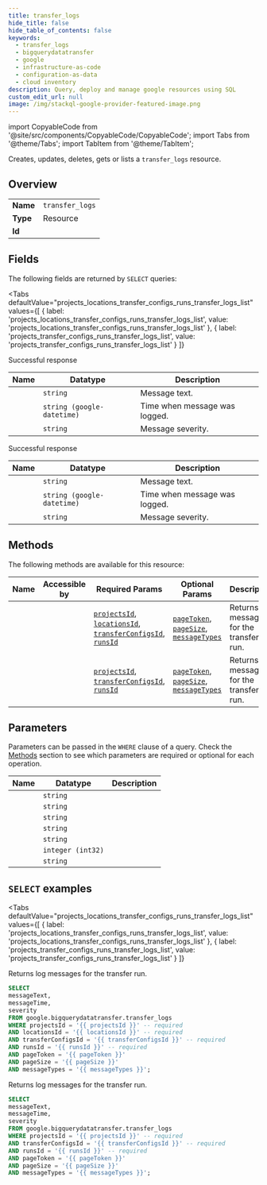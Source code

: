 ```yaml
--- 
title: transfer_logs
hide_title: false
hide_table_of_contents: false
keywords:
  - transfer_logs
  - bigquerydatatransfer
  - google
  - infrastructure-as-code
  - configuration-as-data
  - cloud inventory
description: Query, deploy and manage google resources using SQL
custom_edit_url: null
image: /img/stackql-google-provider-featured-image.png
---
```


import CopyableCode from '@site/src/components/CopyableCode/CopyableCode';
import Tabs from '@theme/Tabs';
import TabItem from '@theme/TabItem';

Creates, updates, deletes, gets or lists a <code>transfer_logs</code> resource.

## Overview
<table><tbody>
<tr><td><b>Name</b></td><td><code>transfer_logs</code></td></tr>
<tr><td><b>Type</b></td><td>Resource</td></tr>
<tr><td><b>Id</b></td><td><CopyableCode code="google.bigquerydatatransfer.transfer_logs" /></td></tr>
</tbody></table>

## Fields

The following fields are returned by `SELECT` queries:

<Tabs
    defaultValue="projects_locations_transfer_configs_runs_transfer_logs_list"
    values={[
        { label: 'projects_locations_transfer_configs_runs_transfer_logs_list', value: 'projects_locations_transfer_configs_runs_transfer_logs_list' },
        { label: 'projects_transfer_configs_runs_transfer_logs_list', value: 'projects_transfer_configs_runs_transfer_logs_list' }
    ]}
>
<TabItem value="projects_locations_transfer_configs_runs_transfer_logs_list">

Successful response

<table>
<thead>
    <tr>
    <th>Name</th>
    <th>Datatype</th>
    <th>Description</th>
    </tr>
</thead>
<tbody>
<tr>
    <td><CopyableCode code="messageText" /></td>
    <td><code>string</code></td>
    <td>Message text.</td>
</tr>
<tr>
    <td><CopyableCode code="messageTime" /></td>
    <td><code>string (google-datetime)</code></td>
    <td>Time when message was logged.</td>
</tr>
<tr>
    <td><CopyableCode code="severity" /></td>
    <td><code>string</code></td>
    <td>Message severity.</td>
</tr>
</tbody>
</table>
</TabItem>
<TabItem value="projects_transfer_configs_runs_transfer_logs_list">

Successful response

<table>
<thead>
    <tr>
    <th>Name</th>
    <th>Datatype</th>
    <th>Description</th>
    </tr>
</thead>
<tbody>
<tr>
    <td><CopyableCode code="messageText" /></td>
    <td><code>string</code></td>
    <td>Message text.</td>
</tr>
<tr>
    <td><CopyableCode code="messageTime" /></td>
    <td><code>string (google-datetime)</code></td>
    <td>Time when message was logged.</td>
</tr>
<tr>
    <td><CopyableCode code="severity" /></td>
    <td><code>string</code></td>
    <td>Message severity.</td>
</tr>
</tbody>
</table>
</TabItem>
</Tabs>

## Methods

The following methods are available for this resource:

<table>
<thead>
    <tr>
    <th>Name</th>
    <th>Accessible by</th>
    <th>Required Params</th>
    <th>Optional Params</th>
    <th>Description</th>
    </tr>
</thead>
<tbody>
<tr>
    <td><a href="#projects_locations_transfer_configs_runs_transfer_logs_list"><CopyableCode code="projects_locations_transfer_configs_runs_transfer_logs_list" /></a></td>
    <td><CopyableCode code="select" /></td>
    <td><a href="#parameter-projectsId"><code>projectsId</code></a>, <a href="#parameter-locationsId"><code>locationsId</code></a>, <a href="#parameter-transferConfigsId"><code>transferConfigsId</code></a>, <a href="#parameter-runsId"><code>runsId</code></a></td>
    <td><a href="#parameter-pageToken"><code>pageToken</code></a>, <a href="#parameter-pageSize"><code>pageSize</code></a>, <a href="#parameter-messageTypes"><code>messageTypes</code></a></td>
    <td>Returns log messages for the transfer run.</td>
</tr>
<tr>
    <td><a href="#projects_transfer_configs_runs_transfer_logs_list"><CopyableCode code="projects_transfer_configs_runs_transfer_logs_list" /></a></td>
    <td><CopyableCode code="select" /></td>
    <td><a href="#parameter-projectsId"><code>projectsId</code></a>, <a href="#parameter-transferConfigsId"><code>transferConfigsId</code></a>, <a href="#parameter-runsId"><code>runsId</code></a></td>
    <td><a href="#parameter-pageToken"><code>pageToken</code></a>, <a href="#parameter-pageSize"><code>pageSize</code></a>, <a href="#parameter-messageTypes"><code>messageTypes</code></a></td>
    <td>Returns log messages for the transfer run.</td>
</tr>
</tbody>
</table>

## Parameters

Parameters can be passed in the `WHERE` clause of a query. Check the [Methods](#methods) section to see which parameters are required or optional for each operation.

<table>
<thead>
    <tr>
    <th>Name</th>
    <th>Datatype</th>
    <th>Description</th>
    </tr>
</thead>
<tbody>
<tr id="parameter-locationsId">
    <td><CopyableCode code="locationsId" /></td>
    <td><code>string</code></td>
    <td></td>
</tr>
<tr id="parameter-projectsId">
    <td><CopyableCode code="projectsId" /></td>
    <td><code>string</code></td>
    <td></td>
</tr>
<tr id="parameter-runsId">
    <td><CopyableCode code="runsId" /></td>
    <td><code>string</code></td>
    <td></td>
</tr>
<tr id="parameter-transferConfigsId">
    <td><CopyableCode code="transferConfigsId" /></td>
    <td><code>string</code></td>
    <td></td>
</tr>
<tr id="parameter-messageTypes">
    <td><CopyableCode code="messageTypes" /></td>
    <td><code>string</code></td>
    <td></td>
</tr>
<tr id="parameter-pageSize">
    <td><CopyableCode code="pageSize" /></td>
    <td><code>integer (int32)</code></td>
    <td></td>
</tr>
<tr id="parameter-pageToken">
    <td><CopyableCode code="pageToken" /></td>
    <td><code>string</code></td>
    <td></td>
</tr>
</tbody>
</table>

## `SELECT` examples

<Tabs
    defaultValue="projects_locations_transfer_configs_runs_transfer_logs_list"
    values={[
        { label: 'projects_locations_transfer_configs_runs_transfer_logs_list', value: 'projects_locations_transfer_configs_runs_transfer_logs_list' },
        { label: 'projects_transfer_configs_runs_transfer_logs_list', value: 'projects_transfer_configs_runs_transfer_logs_list' }
    ]}
>
<TabItem value="projects_locations_transfer_configs_runs_transfer_logs_list">

Returns log messages for the transfer run.

```sql
SELECT
messageText,
messageTime,
severity
FROM google.bigquerydatatransfer.transfer_logs
WHERE projectsId = '{{ projectsId }}' -- required
AND locationsId = '{{ locationsId }}' -- required
AND transferConfigsId = '{{ transferConfigsId }}' -- required
AND runsId = '{{ runsId }}' -- required
AND pageToken = '{{ pageToken }}'
AND pageSize = '{{ pageSize }}'
AND messageTypes = '{{ messageTypes }}';
```
</TabItem>
<TabItem value="projects_transfer_configs_runs_transfer_logs_list">

Returns log messages for the transfer run.

```sql
SELECT
messageText,
messageTime,
severity
FROM google.bigquerydatatransfer.transfer_logs
WHERE projectsId = '{{ projectsId }}' -- required
AND transferConfigsId = '{{ transferConfigsId }}' -- required
AND runsId = '{{ runsId }}' -- required
AND pageToken = '{{ pageToken }}'
AND pageSize = '{{ pageSize }}'
AND messageTypes = '{{ messageTypes }}';
```
</TabItem>
</Tabs>
